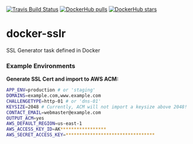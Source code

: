 [![Travis Build Status](https://img.shields.io/travis/cmr1/docker-sslr.svg?style=flat-square)](https://travis-ci.org/cmr1/docker-sslr)
[![DockerHub pulls](https://img.shields.io/docker/pulls/cmr1/sslr.svg?style=flat-square)](https://hub.docker.com/r/cmr1/sslr)
[![DockerHub stars](https://img.shields.io/docker/stars/cmr1/sslr.svg?style=flat-square)](https://hub.docker.com/r/cmr1/sslr)

# docker-sslr
SSL Generator task defined in Docker


### Example Environments

**Generate SSL Cert and import to AWS ACM:**
```bash
APP_ENV=production # or 'staging'
DOMAINS=example.com,www.example.com
CHALLENGETYPE=http-01 # or 'dns-01'
KEYSIZE=2048 # Currently, ACM will not import a keysize above 2048!
CONTACT_EMAIL=webmaster@example.com
OUTPUT_ACM=yes
AWS_DEFAULT_REGION=us-east-1
AWS_ACCESS_KEY_ID=AK*****************
AWS_SECRET_ACCESS_KEY=*********************************
```
